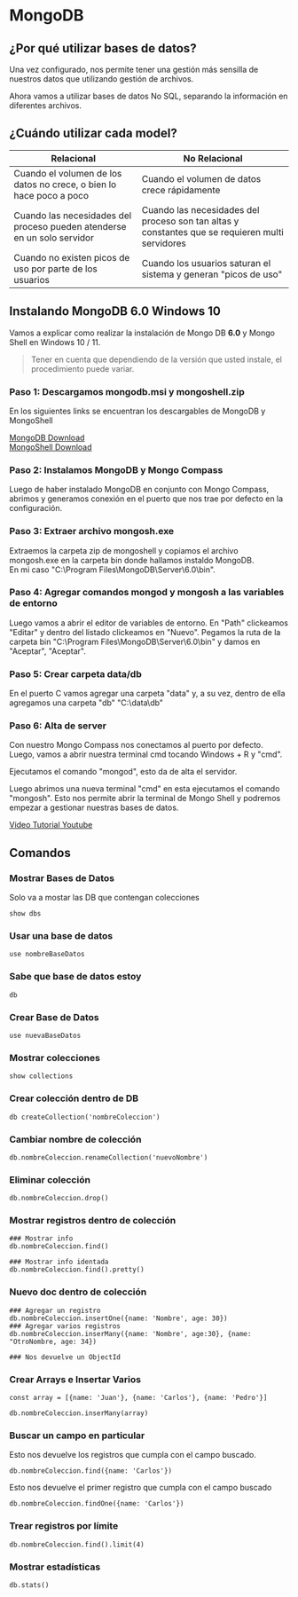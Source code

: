 # MongoDB
## ¿Por qué utilizar bases de datos?
Una vez configurado, nos permite tener una gestión más sensilla de nuestros datos que utilizando gestión de archivos.

Ahora vamos a utilizar bases de datos No SQL, separando la información en diferentes archivos.

## ¿Cuándo utilizar cada model?

| Relacional                       | No Relacional                 |
|----------------------------------|-------------------------------|
|Cuando el volumen de los datos no crece, o bien lo hace poco a poco | Cuando el volumen de datos crece rápidamente |
| Cuando las necesidades del proceso pueden atenderse en un solo servidor | Cuando las necesidades del proceso son tan altas y constantes que se requieren multi servidores |
| Cuando no existen picos de uso por parte de los usuarios | Cuando los usuarios saturan el sistema y generan "picos de uso" |


## Instalando MongoDB 6.0 Windows 10  
Vamos a explicar como realizar la instalación de Mongo DB __6.0__ y Mongo Shell en Windows 10 / 11.

>Tener en cuenta que dependiendo de la versión que usted instale, el procedimiento puede variar.

### Paso 1: Descargamos mongodb.msi y mongoshell.zip  
En los siguientes links se encuentran los descargables de MongoDB y MongoShell

[MongoDB Download](https://www.mongodb.com/try/download/community)  
[MongoShell Download](https://www.mongodb.com/products/shell)

### Paso 2: Instalamos MongoDB y Mongo Compass  
Luego de haber instalado MongoDB en conjunto con Mongo Compass, abrimos y generamos conexión en el puerto que nos trae por defecto en la configuración.

### Paso 3: Extraer archivo mongosh.exe  
Extraemos la carpeta zip de mongoshell y copiamos el archivo mongosh.exe en la carpeta bin donde hallamos instaldo MongoDB.  
En mi caso "C:\Program Files\MongoDB\Server\6.0\bin".

### Paso 4: Agregar comandos mongod y mongosh a las variables de entorno  
Luego vamos a abrir el editor de variables de entorno.
En "Path" clickeamos "Editar" y dentro del listado clickeamos en "Nuevo".
Pegamos la ruta de la carpeta bin "C:\Program Files\MongoDB\Server\6.0\bin" y damos en "Aceptar", "Aceptar".

### Paso 5: Crear carpeta data/db
En el puerto C vamos agregar una carpeta "data" y, a su vez, dentro de ella agregamos una carpeta "db"
"C:\data\db"

### Paso 6: Alta de server  
Con nuestro Mongo Compass nos conectamos al puerto por defecto.  
Luego, vamos a abrir nuestra terminal cmd tocando Windows + R y "cmd".

Ejecutamos el comando "mongod", esto da de alta el servidor.

Luego abrimos una nueva terminal "cmd" en esta ejecutamos el comando "mongosh". Esto nos permite abrir la terminal de Mongo Shell y podremos empezar a gestionar nuestras bases de datos.

[Video Tutorial Youtube](https://www.youtube.com/watch?v=2cWZ0lFbJoY&ab_channel=CarlosAlbertoFuelTulc%C3%A1n)

## Comandos

### Mostrar Bases de Datos
Solo va a mostar las DB que contengan colecciones
```shell
show dbs
```

### Usar una base de datos
```shell
use nombreBaseDatos
```

### Sabe que base de datos estoy
```shell
db
```

### Crear Base de Datos
```shell
use nuevaBaseDatos
```

### Mostrar colecciones
```shell
show collections
```

### Crear colección dentro de DB
```shell
db createCollection('nombreColeccion')
```

### Cambiar nombre de colección
```shell
db.nombreColeccion.renameCollection('nuevoNombre')
```

### Eliminar colección
```shell
db.nombreColeccion.drop()
```

### Mostrar registros dentro de colección  
```shell
### Mostrar info
db.nombreColeccion.find()

### Mostrar info identada
db.nombreColeccion.find().pretty()
```

### Nuevo doc dentro de colección
```shell
### Agregar un registro
db.nombreColeccion.insertOne({name: 'Nombre', age: 30}) 
### Agregar varios registros
db.nombreColeccion.inserMany({name: 'Nombre', age:30}, {name: "OtroNombre, age: 34})

### Nos devuelve un ObjectId
```

### Crear Arrays e Insertar Varios
```shell
const array = [{name: 'Juan'}, {name: 'Carlos'}, {name: 'Pedro'}]

db.nombreColeccion.inserMany(array)
```

### Buscar un campo en particular
Esto nos devuelve los registros que cumpla con el campo buscado.
```shell
db.nombreColeccion.find({name: 'Carlos'})
```  
Esto nos devuelve el primer registro que cumpla con el campo buscado
```shell
db.nombreColeccion.findOne({name: 'Carlos'})
```

### Trear registros por límite
```shell
db.nombreColeccion.find().limit(4)
```

### Mostrar estadísticas
```shell
db.stats()
```



